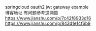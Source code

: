 springcloud oauth2 jwt gateway example <br/>
博客地址 有问题参考这两篇<br/>
https://www.jianshu.com/p/7c42f8933d16
https://www.jianshu.com/p/843d1e14f6b9
